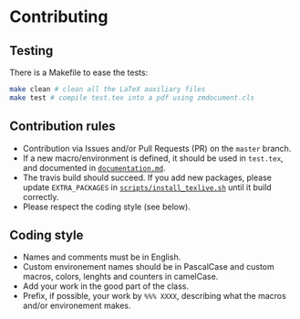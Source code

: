 # Contributing

## Testing

There is a Makefile to ease the tests:

```bash
make clean # clean all the LaTeX auxiliary files
make test # compile test.tex into a pdf using zmdocument.cls
```

## Contribution rules

+ Contribution via Issues and/or Pull Requests (PR) on the `master` branch.
+ If a new macro/environment is defined, it should be used in `test.tex`, and documented in [`documentation.md`](./documentation.md).
+ The travis build should succeed. If you add new packages, please update `EXTRA_PACKAGES` in [`scripts/install_texlive.sh`](scripts/install_texlive.sh) until it build correctly.
+ Please respect the coding style (see below).

## Coding style

+ Names and comments must be in English.
+ Custom environement names should be in PascalCase and custom macros, colors, lenghts and counters in camelCase.
+ Add your work in the good part of the class.
+ Prefix, if possible, your work by `%%% XXXX`, describing what the macros and/or environement makes.
